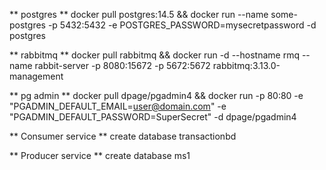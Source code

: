 ** postgres **  docker pull postgres:14.5  && docker run --name some-postgres -p 5432:5432 -e POSTGRES_PASSWORD=mysecretpassword -d postgres

** rabbitmq ** docker pull rabbitmq && docker run -d --hostname rmq --name rabbit-server -p 8080:15672 -p 5672:5672 rabbitmq:3.13.0-management 

** pg admin ** docker pull dpage/pgadmin4  &&  docker run -p 80:80 -e "PGADMIN_DEFAULT_EMAIL=user@domain.com" -e "PGADMIN_DEFAULT_PASSWORD=SuperSecret" -d dpage/pgadmin4

** Consumer service ** create database transactionbd

** Producer service ** create database ms1
